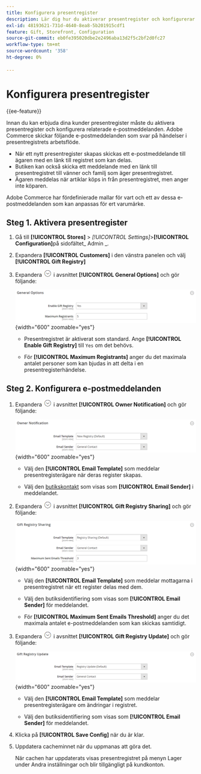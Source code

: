 ```yaml
---
title: Konfigurera presentregister
description: Lär dig hur du aktiverar presentregister och konfigurerar relaterade e-postmeddelanden.
exl-id: 48193621-731d-4640-8ea8-5b201915cdf1
feature: Gift, Storefront, Configuration
source-git-commit: eb0fe395020dbe2e2496aba13d2f5c2bf2d0fc27
workflow-type: tm+mt
source-wordcount: '358'
ht-degree: 0%

---
```


# Konfigurera presentregister

{{ee-feature}}

Innan du kan erbjuda dina kunder presentregister måste du aktivera presentregister och konfigurera relaterade e-postmeddelanden. Adobe Commerce skickar följande e-postmeddelanden som svar på händelser i presentregistrets arbetsflöde.

- När ett nytt presentregister skapas skickas ett e-postmeddelande till ägaren med en länk till registret som kan delas.
- Butiken kan också skicka ett meddelande med en länk till presentregistret till vänner och familj som äger presentregistret.
- Ägaren meddelas när artiklar köps in från presentregistret, men anger inte köparen.

Adobe Commerce har fördefinierade mallar för vart och ett av dessa e-postmeddelanden som kan anpassas för ert varumärke.

## Steg 1. Aktivera presentregister

1. Gå till **[!UICONTROL Stores]** > _[!UICONTROL Settings]_>**[!UICONTROL Configuration]**&#x200B;på sidofältet_ Admin _.

1. Expandera **[!UICONTROL Customers]** i den vänstra panelen och välj **[!UICONTROL Gift Registry]**

1. Expandera ![Expansionsväljaren](../assets/icon-display-expand.png) i avsnittet **[!UICONTROL General Options]** och gör följande:

   ![Kundkonfiguration - presentregister allmänt](../configuration-reference/customers/assets/gift-registry-general-options.png){width="600" zoomable="yes"}

   - Presentregistret är aktiverat som standard. Ange **[!UICONTROL Enable Gift Registry]** till `Yes` om det behövs.

   - För **[!UICONTROL Maximum Registrants]** anger du det maximala antalet personer som kan bjudas in att delta i en presentregisterhändelse.

## Steg 2. Konfigurera e-postmeddelanden

1. Expandera ![Expansionsväljaren](../assets/icon-display-expand.png) i avsnittet **[!UICONTROL Owner Notification]** och gör följande:

   ![Kundkonfiguration - meddelande om ägare av presentregister](../configuration-reference/customers/assets/gift-registry-owner-notification.png){width="600" zoomable="yes"}

   - Välj den **[!UICONTROL Email Template]** som meddelar presentregisterägare när deras register skapas.

   - Välj den [butikskontakt](../getting-started/store-details.md#store-email-addresses) som visas som **[!UICONTROL Email Sender]** i meddelandet.

1. Expandera ![Expansionsväljaren](../assets/icon-display-expand.png) i avsnittet **[!UICONTROL Gift Registry Sharing]** och gör följande:

   ![Kundkonfiguration - delning av presentregister](../configuration-reference/customers/assets/gift-registry-gift-registry-sharing.png){width="600" zoomable="yes"}

   - Välj den **[!UICONTROL Email Template]** som meddelar mottagarna i presentregistret när ett register delas med dem.

   - Välj den butiksidentifiering som visas som **[!UICONTROL Email Sender]** för meddelandet.

   - För **[!UICONTROL Maximum Sent Emails Threshold]** anger du det maximala antalet e-postmeddelanden som kan skickas samtidigt.

1. Expandera ![Expansionsväljaren](../assets/icon-display-expand.png) i avsnittet **[!UICONTROL Gift Registry Update]** och gör följande:

   ![Kundkonfiguration - uppdatering av presentregistret](../configuration-reference/customers/assets/gift-registry-gift-registry-update.png){width="600" zoomable="yes"}

   - Välj den **[!UICONTROL Email Template]** som meddelar presentregisterägare om ändringar i registret.

   - Välj den butiksidentifiering som visas som **[!UICONTROL Email Sender]** för meddelandet.

1. Klicka på **[!UICONTROL Save Config]** när du är klar.

1. Uppdatera cacheminnet när du uppmanas att göra det.

   När cachen har uppdaterats visas presentregistret på menyn Lager under Andra inställningar och blir tillgängligt på kundkonton.
